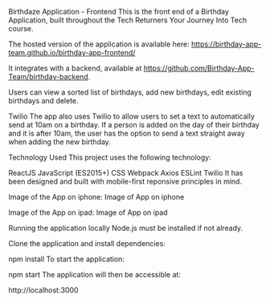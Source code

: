 Birthdaze Application - Frontend
This is the front end of a Birthday Application, built throughout the Tech Returners Your Journey Into Tech course.

The hosted version of the application is available here: https://birthday-app-team.github.io/birthday-app-frontend/

It integrates with a backend, available at https://github.com/Birthday-App-Team/birthday-backend.

Users can view a sorted list of birthdays, add new birthdays, edit existing birthdays and delete.

Twilio
The app also uses Twilio to allow users to set a text to automatically send at 10am on a birthday. If a person is added on the day of their birthday and it is after 10am, the user has the option to send a text straight away when adding the new birthday.

Technology Used
This project uses the following technology:

ReactJS
JavaScript (ES2015+)
CSS
Webpack
Axios
ESLint
Twilio
It has been designed and built with mobile-first reponsive principles in mind.

Image of the App on iphone:
Image of App on iphone

Image of the App on ipad:
Image of App on ipad

Running the application locally
Node.js must be installed if not already.

Clone the application and install dependencies:

npm install
To start the application:

npm start
The application will then be accessible at:

http://localhost:3000
